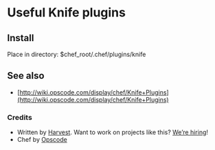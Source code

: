 # Useful Knife plugins

## Install

Place in directory: $chef_root/.chef/plugins/knife

## See also

- [http://wiki.opscode.com/display/chef/Knife+Plugins](http://wiki.opscode.com/display/chef/Knife+Plugins)

### Credits

- Written by [Harvest](http://www.getharvest.com/). Want to work on projects like this? [We’re hiring](http://www.getharvest.com/careers)!
- Chef by [Opscode](http://www.opscode.com)
